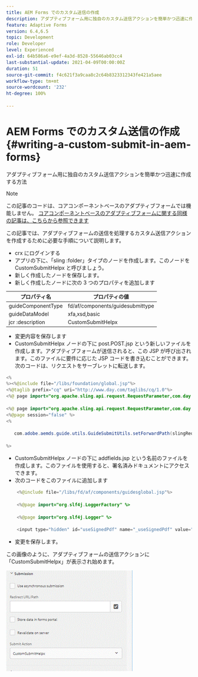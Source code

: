 ```yaml
---
title: AEM Forms でのカスタム送信の作成
description: アダプティブフォーム用に独自のカスタム送信アクションを簡単かつ迅速に作成する方法
feature: Adaptive Forms
version: 6.4,6.5
topic: Development
role: Developer
level: Experienced
exl-id: 64b586a6-e9ef-4a3d-8528-55646ab03cc4
last-substantial-update: 2021-04-09T00:00:00Z
duration: 51
source-git-commit: f4c621f3a9caa8c2c64b8323312343fe421a5aee
workflow-type: tm+mt
source-wordcount: '232'
ht-degree: 100%

---
```


# AEM Forms でのカスタム送信の作成 {#writing-a-custom-submit-in-aem-forms}

アダプティブフォーム用に独自のカスタム送信アクションを簡単かつ迅速に作成する方法

>[!NOTE]
>この記事のコードは、コアコンポーネントベースのアダプティブフォームでは機能しません。
>[コアコンポーネントベースのアダプティブフォームに関する同様の記事は、こちらから参照できます](https://experienceleague.adobe.com/docs/experience-manager-learn/cloud-service/forms/custom-submit-headless-forms/custom-submit-service.html?lang=ja)


この記事では、アダプティブフォームの送信を処理するカスタム送信アクションを作成するために必要な手順について説明します。

* crx にログインする
* アプリの下に、「sling :folder」タイプのノードを作成します。このノードを CustomSubmitHelpx と呼びましょう。
* 新しく作成したノードを保存します。
* 新しく作成したノードに次の 3 つのプロパティを追加します

| プロパティ名 | プロパティの値 |
|----------------    | ---------------------------------|
| guideComponentType | fd/af/components/guidesubmittype |
| guideDataModel | xfa,xsd,basic |
| jcr :description | CustomSubmitHelpx |


* 変更内容を保存します
* CustomSubmitHelpx ノードの下に post.POST.jsp という新しいファイルを作成します。アダプティブフォームが送信されると、この JSP が呼び出されます。このファイルに要件に応じた JSP コードを書き込むことができます。次のコードは、リクエストをサーブレットに転送します。

```java
<%
%><%@include file="/libs/foundation/global.jsp"%>
<%@taglib prefix="cq" uri="http://www.day.com/taglibs/cq/1.0"%>
<%@ page import="org.apache.sling.api.request.RequestParameter,com.day.cq.wcm.api.WCMMode,com.adobe.forms.common.submitutils.CustomParameterRequest,com.adobe.aemds.guide.submitutils.*" %>

<%@ page import="org.apache.sling.api.request.RequestParameter,com.day.cq.wcm.api.WCMMode" %>
<%@page session="false" %>
<%

   com.adobe.aemds.guide.utils.GuideSubmitUtils.setForwardPath(slingRequest,"/bin/storeafsubmission",null,null);

%>
```

* CustomSubmitHelpx ノードの下に addfields.jsp という名前のファイルを作成します。このファイルを使用すると、署名済みドキュメントにアクセスできます。
* 次のコードをこのファイルに追加します

```java
    <%@include file="/libs/fd/af/components/guidesglobal.jsp"%>

    <%@page import="org.slf4j.LoggerFactory" %>

    <%@page import="org.slf4j.Logger" %>

    <input type="hidden" id="useSignedPdf" name="_useSignedPdf" value=""/>;
```

* 変更を保存します。

この画像のように、アダプティブフォームの送信アクションに「CustomSubmitHelpx」が表示され始めます。

![カスタム送信を含むアダプティブフォーム](assets/capture-2.gif)
